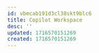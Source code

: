 ```yaml
---
id: vbmcab191d3cl38skt9blc6
title: Copilot Workspace
desc: ''
updated: 1716570151269
created: 1716570151269
---
```


